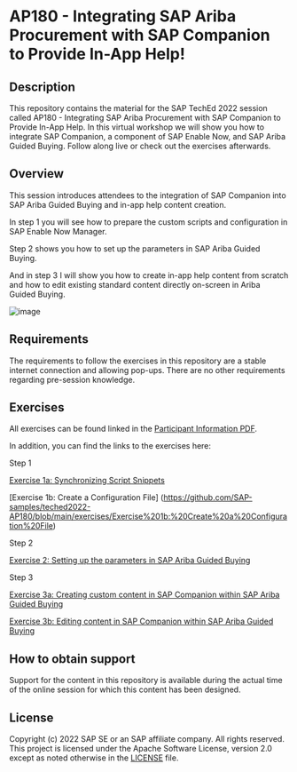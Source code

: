 # AP180 - Integrating SAP Ariba Procurement with SAP Companion to Provide In-App Help!

## Description

This repository contains the material for the SAP TechEd 2022 session called AP180 - Integrating SAP Ariba Procurement with SAP Companion to Provide In-App Help. 
In this virtual workshop we will show you how to integrate SAP Companion, a component of SAP Enable Now, and SAP Ariba Guided Buying. Follow along live or check out the exercises afterwards.

## Overview

This session introduces attendees to the integration of SAP Companion into SAP Ariba Guided Buying and in-app help content creation.

In step 1 you will see how to prepare the custom scripts and configuration in SAP Enable Now Manager. 

Step 2 shows you how to set up the parameters in SAP Ariba Guided Buying. 

And in step 3 I will show you how to create in-app help content from scratch and how to edit existing standard content directly on-screen in Ariba Guided Buying. 

![image](https://user-images.githubusercontent.com/113501392/197522000-921ab6e3-a2ee-459e-9dca-510ff0175830.png)

## Requirements

The requirements to follow the exercises in this repository are a stable internet connection and allowing pop-ups. There are no other requirements regarding pre-session knowledge.

## Exercises

All exercises can be found linked in the [Participant Information PDF](https://sap-teched.enable-now.cloud.sap/pub/TechEd2022/index.html?library=library.txt&show=media!M_D764CB45B25A9AAB). 

In addition, you can find the links to the exercises here:

Step 1

  [Exercise 1a: Synchronizing Script Snippets](https://github.com/SAP-samples/teched2022-AP180/blob/main/exercises/Exercise%201a:%20Synchronizing%20Script%20Snippets)
  
  [Exercise 1b: Create a Configuration File] (https://github.com/SAP-samples/teched2022-AP180/blob/main/exercises/Exercise%201b:%20Create%20a%20Configuration%20File)
 
Step 2

  [Exercise 2: Setting up the parameters in SAP Ariba Guided Buying](https://github.com/SAP-samples/teched2022-AP180/blob/main/exercises/Exercise%202:%20Setting%20up%20the%20parameters%20in%20SAP%20Ariba%20Guided%20Buying)
  
Step 3

  [Exercise 3a: Creating custom content in SAP Companion within SAP Ariba Guided Buying](https://github.com/SAP-samples/teched2022-AP180/blob/main/exercises/Exercise%203a:%20Creating%20custom%20content%20in%20SAP%20Companion%20within%20SAP%20Ariba%20Guided%20Buying)
  
  [Exercise 3b: Editing content in SAP Companion within SAP Ariba Guided Buying](https://github.com/SAP-samples/teched2022-AP180/blob/main/exercises/Exercise%203b:%20Editing%20content%20in%20SAP%20Companion%20within%20SAP%20Ariba%20Guided%20Buying)

## How to obtain support

Support for the content in this repository is available during the actual time of the online session for which this content has been designed. 

## License
Copyright (c) 2022 SAP SE or an SAP affiliate company. All rights reserved. This project is licensed under the Apache Software License, version 2.0 except as noted otherwise in the [LICENSE](LICENSES/Apache-2.0.txt) file.
